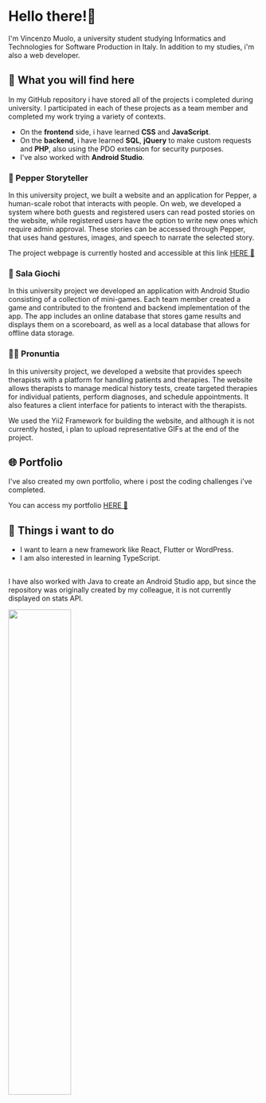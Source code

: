 # Hello there!👋
I'm Vincenzo Muolo, a university student studying Informatics and Technologies for Software Production in Italy.
In addition to my studies, i'm also a web developer.

## 🔭 What you will find here
In my GitHub repository i have stored all of the projects i completed during university. I participated in each of these projects as a team member and completed my work trying a variety of contexts.

* On the <b>frontend</b> side, i have learned <b>CSS</b> and <b>JavaScript</b>.
* On the <b>backend</b>, i have learned <b>SQL</b>, <b>jQuery</b> to make custom requests and <b>PHP</b>, also using the PDO extension for security purposes.
* I've also worked with <b>Android Studio</b>.

### 🤖 Pepper Storyteller
In this university project, we built a website and an application for Pepper, a human-scale robot that interacts with people. On web, we developed a system where both guests and registered users can read posted stories on the website, while registered users have the option to write new ones which require admin approval. These stories can be accessed through Pepper, that uses hand gestures, images, and speech to narrate the selected story.

The project webpage is currently hosted and accessible at this link  [HERE :link:](https://pepper4storytelling.altervista.org/index.php)


### 📱 Sala Giochi
In this university project we developed an application with Android Studio consisting of a collection of mini-games. Each team member created a game and contributed to the frontend and backend implementation of the app. The app includes an online database that stores game results and displays them on a scoreboard, as well as a local database that allows for offline data storage.


### 🧑‍⚕️ Pronuntia
In this university project, we developed a website that provides speech therapists with a platform for handling patients and therapies. The website allows therapists to manage medical history tests, create targeted therapies for individual patients, perform diagnoses, and schedule appointments. It also features a client interface for patients to interact with the therapists.

We used the Yii2 Framework for building the website, and although it is not currently hosted, i plan to upload representative GIFs at the end of the project.

## :globe_with_meridians: Portfolio 
I've also created my own portfolio, where i post the coding challenges i've completed.

You can access my portfolio  [HERE :link:](https://vincenzomuolo.github.io/src/index)

## 🌱 Things i want to do

* I want to learn a new framework like React, Flutter or WordPress.
* I am also interested in learning TypeScript.
##
I have also worked with Java to create an Android Studio app, but since the repository was originally created by my colleague, it is not currently displayed on stats API.

<img align="center" width="50%" src="https://github-readme-stats.vercel.app/api/top-langs/?username=vincenzomuolo&layout=compact&langs_count=10&theme=tokyonight&hide=batchfile,shell,awk,hack">


<!--
**VincenzoMuolo/vincenzomuolo** is a ✨ _special_ ✨ repository because its `README.md` (this file) appears on your GitHub profile.

Here are some ideas to get you started:

- 🔭 I’m currently working on ...
- 🌱 I’m currently learning ...
- 👯 I’m looking to collaborate on ...
- 🤔 I’m looking for help with ...
- 💬 Ask me about ...
- 📫 How to reach me: ...
- 😄 Pronouns: no
- ⚡ Fun fact: ...
-->
